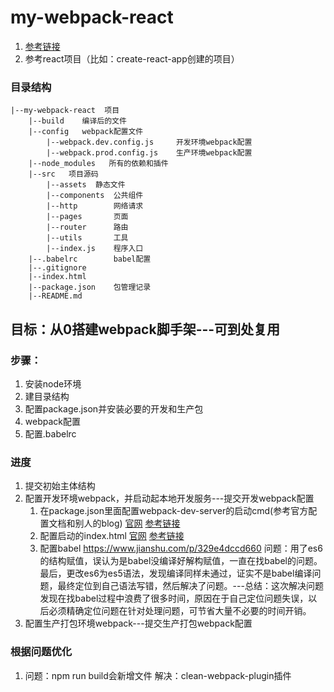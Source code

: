 # my-webpack-react
1. [参考链接](https://blog.csdn.net/pcaxb/article/details/82014500)
2. 参考react项目（比如：create-react-app创建的项目）

### 目录结构
```
|--my-webpack-react  项目
    |--build    编译后的文件
    |--config   webpack配置文件
        |--webpack.dev.config.js     开发环境webpack配置
        |--webpack.prod.config.js    生产环境webpack配置
    |--node_modules   所有的依赖和插件
    |--src   项目源码
        |--assets  静态文件
        |--components  公共组件
        |--http        网络请求
        |--pages       页面
        |--router      路由
        |--utils       工具
        |--index.js    程序入口
    |--.babelrc        babel配置
    |--.gitignore
    |--index.html  
    |--package.json    包管理记录
    |--README.md
```    

## 目标：从0搭建webpack脚手架---可到处复用

### 步骤：
1. 安装node环境
2. 建目录结构
3. 配置package.json并安装必要的开发和生产包
4. webpack配置
5. 配置.babelrc

### 进度
1. 提交初始主体结构
2. 配置开发环境webpack，并启动起本地开发服务---提交开发webpack配置
    1. 在package.json里面配置webpack-dev-server的启动cmd(参考官方配置文档和别人的blog)
        [官网](https://www.webpackjs.com/configuration/dev-server/#devserver)
        [参考链接](https://segmentfault.com/a/1190000006670084)
    2. 配置启动的index.html
        [官网](https://www.webpackjs.com/plugins/html-webpack-plugin/)
        [参考链接](https://segmentfault.com/a/1190000013883242)
    3. 配置babel
        https://www.jianshu.com/p/329e4dccd660
    问题：用了es6的结构赋值，误认为是babel没编译好解构赋值，一直在找babel的问题。最后，更改es6为es5语法，发现编译同样未通过，证实不是babel编译问题，最终定位到自己语法写错，然后解决了问题。---总结：这次解决问题发现在找babel过程中浪费了很多时间，原因在于自己定位问题失误，以后必须精确定位问题在针对处理问题，可节省大量不必要的时间开销。
3. 配置生产打包环境webpack---提交生产打包webpack配置

### 根据问题优化
1. 问题：npm run build会新增文件
   解决：clean-webpack-plugin插件
